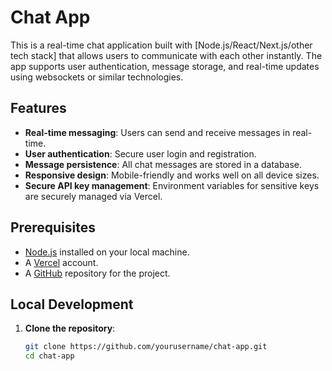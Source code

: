 # Chat App

This is a real-time chat application built with [Node.js/React/Next.js/other tech stack] that allows users to communicate with each other instantly. The app supports user authentication, message storage, and real-time updates using websockets or similar technologies.

## Features

- **Real-time messaging**: Users can send and receive messages in real-time.
- **User authentication**: Secure user login and registration.
- **Message persistence**: All chat messages are stored in a database.
- **Responsive design**: Mobile-friendly and works well on all device sizes.
- **Secure API key management**: Environment variables for sensitive keys are securely managed via Vercel.

## Prerequisites

- [Node.js](https://nodejs.org/en/) installed on your local machine.
- A [Vercel](https://vercel.com) account.
- A [GitHub](https://github.com) repository for the project.

## Local Development

1. **Clone the repository**:

   ```bash
   git clone https://github.com/yourusername/chat-app.git
   cd chat-app
